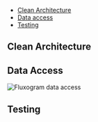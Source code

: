* [Clean Architecture](#clean-architecture)
* [Data access](#data-access)
* [Testing](#testing)

## Clean Architecture
## Data Access
![Fluxogram data access](https://raw.githubusercontent.com/NYTimes/Store/master/Images/store-3.jpg)
## Testing
